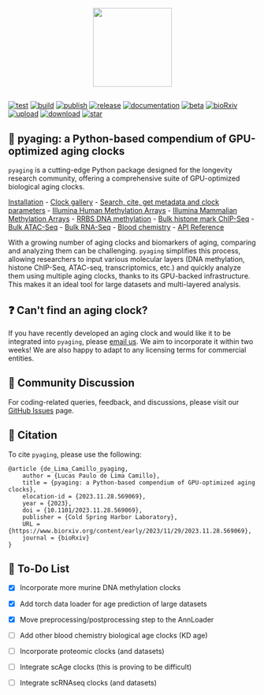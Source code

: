 <p align="center">
  <img height="160" src="docs/_static/logo.png" />
</p>

##

[![test](https://github.com/rsinghlab/pyaging/actions/workflows/test.yml/badge.svg)](https://github.com/rsinghlab/pyaging/actions/workflows/test.yml)
[![build](https://github.com/rsinghlab/pyaging/actions/workflows/build.yml/badge.svg)](https://github.com/rsinghlab/pyaging/actions/workflows/build.yml)
[![publish](https://github.com/rsinghlab/pyaging/actions/workflows/publish.yml/badge.svg)](https://github.com/rsinghlab/pyaging/actions/workflows/publish.yml)
[![release](https://github.com/rsinghlab/pyaging/actions/workflows/release.yml/badge.svg)](https://github.com/rsinghlab/pyaging/actions/workflows/release.yml)
[![documentation](https://readthedocs.org/projects/pyaging/badge/?version=latest)](https://pyaging.readthedocs.io/en/latest/)
[![beta](https://img.shields.io/badge/status-beta-yellow)](https://github.com/rsinghlab/pyaging)
[![bioRxiv](https://img.shields.io/badge/bioRxiv-DOI-purple.svg)](https://doi.org/10.1101/2023.11.28.569069)
[![upload](https://img.shields.io/pypi/v/pyaging?logo=PyPI)](https://pypi.org/project/pyaging/) 
[![download](https://static.pepy.tech/badge/pyaging)](https://pepy.tech/project/pyaging)
[![star](https://img.shields.io/github/stars/rsinghlab/pyaging?logo=GitHub&color=red)](https://github.com/rsinghlab/pyaging/stargazers)

## 🐍 **pyaging**: a Python-based compendium of GPU-optimized aging clocks

`pyaging` is a cutting-edge Python package designed for the longevity research community, offering a comprehensive suite of GPU-optimized biological aging clocks.

[Installation](https://pyaging.readthedocs.io/en/latest/installation.html) - [Clock gallery](https://pyaging.readthedocs.io/en/latest/clock_glossary.html) - [Search, cite, get metadata and clock parameters](https://pyaging.readthedocs.io/en/latest/tutorial_utils.html) - [Illumina Human Methylation Arrays](https://pyaging.readthedocs.io/en/latest/tutorial_dnam_illumina_human_array.html) - [Illumina Mammalian Methylation Arrays](https://pyaging.readthedocs.io/en/latest/tutorial_dnam_illumina_mammalian_array.html) - [RRBS DNA methylation](https://pyaging.readthedocs.io/en/latest/tutorial_dnam_rrbs.html) - [Bulk histone mark ChIP-Seq](https://pyaging.readthedocs.io/en/latest/tutorial_histonemarkchipseq.html) - [Bulk ATAC-Seq](https://pyaging.readthedocs.io/en/latest/tutorial_atacseq.html) - [Bulk RNA-Seq](https://pyaging.readthedocs.io/en/latest/tutorial_rnaseq.html) - [Blood chemistry](https://pyaging.readthedocs.io/en/latest/tutorial_bloodchemistry.html) - [API Reference](https://pyaging.readthedocs.io/en/latest/pyaging.html)

With a growing number of aging clocks and biomarkers of aging, comparing and analyzing them can be challenging. `pyaging` simplifies this process, allowing researchers to input various molecular layers (DNA methylation, histone ChIP-Seq, ATAC-seq, transcriptomics, etc.) and quickly analyze them using multiple aging clocks, thanks to its GPU-backed infrastructure. This makes it an ideal tool for large datasets and multi-layered analysis.

## ❓ Can't find an aging clock?

If you have recently developed an aging clock and would like it to be integrated into `pyaging`, please [email us](lucas_camillo@alumni.brown.edu). We aim to incorporate it within two weeks! We are also happy to adapt to any licensing terms for commercial entities.

## 💬 Community Discussion
For coding-related queries, feedback, and discussions, please visit our [GitHub Issues](https://github.com/rsinghlab/pyaging/issues) page.

## 📖 Citation

To cite `pyaging`, please use the following:

```
@article {de_Lima_Camillo_pyaging,
	author = {Lucas Paulo de Lima Camillo},
	title = {pyaging: a Python-based compendium of GPU-optimized aging clocks},
	elocation-id = {2023.11.28.569069},
	year = {2023},
	doi = {10.1101/2023.11.28.569069},
	publisher = {Cold Spring Harbor Laboratory},
	URL = {https://www.biorxiv.org/content/early/2023/11/29/2023.11.28.569069},
	journal = {bioRxiv}
}
```

## 📝 To-Do List

- [X] Incorporate more murine DNA methylation clocks
- [X] Add torch data loader for age prediction of large datasets
- [X] Move preprocessing/postprocessing step to the AnnLoader 
- [ ] Add other blood chemistry biological age clocks (KD age)
- [ ] Incorporate proteomic clocks (and datasets)
- [ ] Integrate scAge clocks (this is proving to be difficult)
- [ ] Integrate scRNAseq clocks (and datasets)

